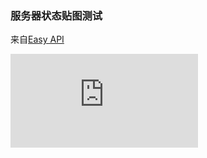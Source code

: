 ### 服务器状态贴图测试

来自[Easy API](https://api.imlazy.ink/#mcstatus.html)

![](https://api.imlazy.ink/mcapi/img.php?host=cz.heigeyuan.com&port=55555&name=heigeyuan)

